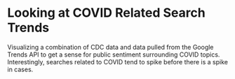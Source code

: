 # Looking at COVID Related Search Trends

Visualizing a combination of CDC data and data pulled from the Google Trends API to get a sense for public sentiment surrounding COVID topics. Interestingly, searches related to COVID tend to spike before there is a spike in cases.

